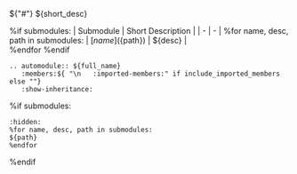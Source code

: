 ${"#"} ${short_desc}

%if submodules:
| Submodule | Short Description |
| - | - |
%for name, desc, path in submodules:
| [${name}](${path})  | ${desc}  |  
%endfor
%endif


```{eval-rst}
.. automodule:: ${full_name}
   :members:${ "\n   :imported-members:" if include_imported_members else ""}
   :show-inheritance:
```

%if submodules:
```{toctree}
:hidden:
%for name, desc, path in submodules:
${path}
%endfor
```
%endif